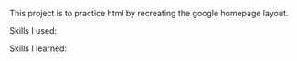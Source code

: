 This project is to practice html by recreating the google homepage layout.

Skills I used:

Skills I learned:

